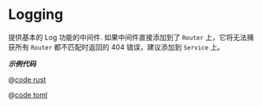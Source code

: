 # Logging

提供基本的 Log 功能的中间件. 如果中间件直接添加到了 `Router` 上，它将无法捕获所有 `Router` 都不匹配时返回的 404 错误，建议添加到 `Service` 上。

_**示例代码**_ 


<CodeGroup>
  <CodeGroupItem title="main.rs" active>

@[code rust](../../../../codes/logging/src/main.rs)

  </CodeGroupItem>
  <CodeGroupItem title="Cargo.toml">

@[code toml](../../../../codes/logging/Cargo.toml)

  </CodeGroupItem>
</CodeGroup>